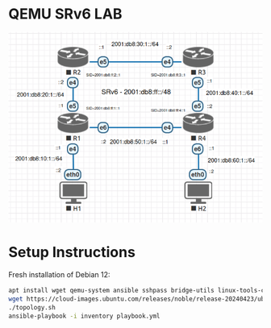 # QEMU SRv6 LAB

<div align="center"><img src="./qemu-virtual-srv6.png" /></div>

# Setup Instructions

Fresh installation of Debian 12:

```bash
apt install wget qemu-system ansible sshpass bridge-utils linux-tools-common linux-tools-generic
wget https://cloud-images.ubuntu.com/releases/noble/release-20240423/ubuntu-24.04-server-cloudimg-amd64.img -O base.img
./topology.sh
ansible-playbook -i inventory playbook.yml
```
